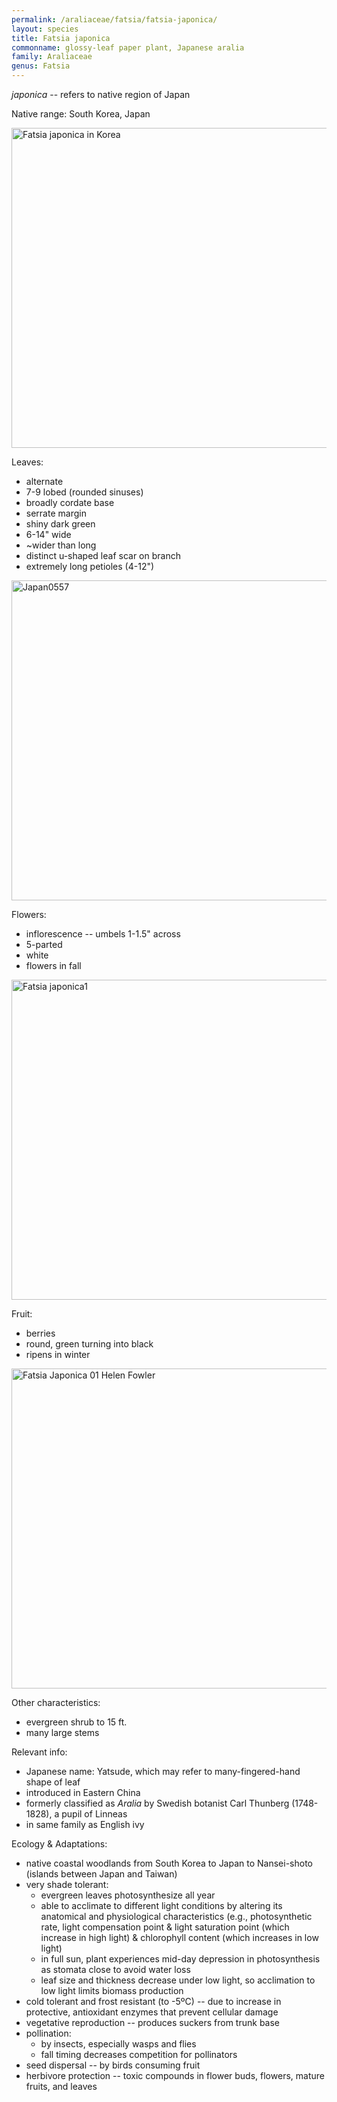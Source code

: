 ```yaml
---
permalink: /araliaceae/fatsia/fatsia-japonica/
layout: species
title: Fatsia japonica
commonname: glossy-leaf paper plant, Japanese aralia
family: Araliaceae
genus: Fatsia
---
```


*japonica* -- refers to native region of Japan

Native range: South Korea, Japan

<a title="Dalgial / CC BY-SA (http://creativecommons.org/licenses/by-sa/3.0/)" href="https://commons.wikimedia.org/wiki/File:Fatsia_japonica_in_Korea.JPG"><img width="512" alt="Fatsia japonica in Korea" src="https://upload.wikimedia.org/wikipedia/commons/thumb/8/81/Fatsia_japonica_in_Korea.JPG/512px-Fatsia_japonica_in_Korea.JPG"></a>

Leaves:
  - alternate
  - 7-9 lobed (rounded sinuses)
  - broadly cordate base
  - serrate margin
  - shiny dark green
  - 6-14" wide
  - ~wider than long
  - distinct u-shaped leaf scar on branch
  - extremely long petioles (4-12")

<a title="Wicki / Public domain" href="https://commons.wikimedia.org/wiki/File:Japan0557.jpg"><img width="512" alt="Japan0557" src="https://upload.wikimedia.org/wikipedia/commons/thumb/2/22/Japan0557.jpg/512px-Japan0557.jpg"></a>

Flowers:
  - inflorescence -- umbels 1-1.5" across
  - 5-parted
  - white
  - flowers in fall

<a title="No machine-readable author provided. MPF assumed (based on copyright claims). / CC BY-SA (http://creativecommons.org/licenses/by-sa/3.0/)" href="https://commons.wikimedia.org/wiki/File:Fatsia_japonica1.jpg"><img width="512" alt="Fatsia japonica1" src="https://upload.wikimedia.org/wikipedia/commons/thumb/d/d4/Fatsia_japonica1.jpg/512px-Fatsia_japonica1.jpg"></a>

Fruit:
  - berries
  - round, green turning into black
  - ripens in winter

<a title="Helen Fowler from Stockton on Tees, England / CC BY (https://creativecommons.org/licenses/by/2.0)" href="https://commons.wikimedia.org/wiki/File:Fatsia_Japonica_01_Helen_Fowler.jpg"><img width="512" alt="Fatsia Japonica 01 Helen Fowler" src="https://upload.wikimedia.org/wikipedia/commons/thumb/5/5e/Fatsia_Japonica_01_Helen_Fowler.jpg/512px-Fatsia_Japonica_01_Helen_Fowler.jpg"></a>

Other characteristics:
  - evergreen shrub to 15 ft.
  - many large stems

Relevant info:
  - Japanese name: Yatsude, which may refer to many-fingered-hand shape of leaf
  - introduced in Eastern China
  - formerly classified as *Aralia* by Swedish botanist Carl Thunberg (1748-1828), a pupil of Linneas
  - in same family as English ivy

Ecology & Adaptations:
  - native coastal woodlands from South Korea to Japan to Nansei-shoto (islands between Japan and Taiwan)
  - very shade tolerant:
    - evergreen leaves photosynthesize all year
    - able to acclimate to different light conditions by altering its anatomical and physiological characteristics (e.g., photosynthetic rate, light compensation point & light saturation point (which increase in high light) & chlorophyll content (which increases in low light)
    - in full sun, plant experiences mid-day depression in photosynthesis as stomata close to avoid water loss
    - leaf size and thickness decrease under low light, so acclimation to low light limits biomass production
  - cold tolerant and frost resistant (to -5ºC) -- due to increase in protective, antioxidant enzymes that prevent cellular damage
  - vegetative reproduction -- produces suckers from trunk base
  - pollination:
    - by insects, especially wasps and flies
    - fall timing decreases competition for pollinators
  - seed dispersal -- by birds consuming fruit
  - herbivore protection -- toxic compounds in flower buds, flowers, mature fruits, and leaves

